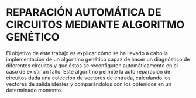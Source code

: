 # REPARACIÓN AUTOMÁTICA DE CIRCUITOS MEDIANTE ALGORITMO GENÉTICO
El objetivo de este trabajo es explicar cómo se ha llevado a cabo la implementación de un algoritmo genético capaz de hacer un diagnóstico de diferentes circuitos y que éstos se reconfiguren automáticamente en el caso de existir un fallo. Este algoritmo permite la auto reparación de circuitos dada una colección de vectores de entrada, calculando los vectores de salida ideales y comparándolos con los obtenidos en un determinado momento.
